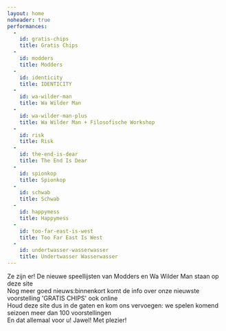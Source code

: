 ```yaml
---
layout: home
noheader: true
performances:
  -
    id: gratis-chips
    title: Gratis Chips
  -
    id: modders
    title: Modders
  -
    id: identicity
    title: IDENTICITY
  -
    id: wa-wilder-man
    title: Wa Wilder Man
  -
    id: wa-wilder-man-plus
    title: Wa Wilder Man + Filosofische Workshop
  -
    id: risk
    title: Risk
  -
    id: the-end-is-dear
    title: The End Is Dear
  -
    id: spionkop
    title: Spionkop
  -
    id: schwab
    title: Schwab
  -
    id: happymess
    title: Happymess
  -
    id: too-far-east-is-west
    title: Too Far East Is West
  -
    id: undertwasser-wasserwasser
    title: Undertwasser Wasserwasser
---
```

Ze zijn er! De nieuwe speellijsten van Modders en Wa Wilder Man staan op deze site<br>
Nog meer goed nieuws:binnenkort komt de info over onze nieuwste voorstelling 'GRATIS CHIPS' ook online<br>
Houd deze site dus in de gaten en kom ons vervoegen: we spelen komend seizoen meer dan 100 voorstellingen<br>
En dat allemaal voor u! Jawel! Met plezier!




